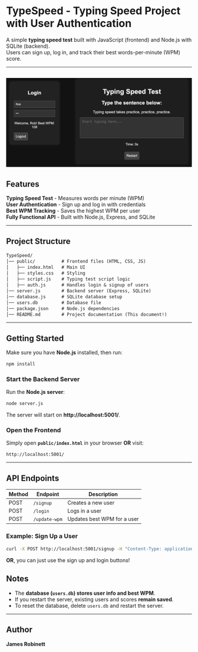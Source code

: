 # TypeSpeed - Typing Speed Project with User Authentication

A simple **typing speed test** built with JavaScript (frontend) and Node.js with SQLite (backend).  
Users can sign up, log in, and track their best words-per-minute (WPM) score.

---
![Webpage seen when loading.](/image/image.png "Webpage Image.")
---

## Features

**Typing Speed Test** - Measures words per minute (WPM)  
**User Authentication** - Sign up and log in with credentials  
**Best WPM Tracking** - Saves the highest WPM per user  
**Fully Functional API** - Built with Node.js, Express, and SQLite

---

## Project Structure

```
TypeSpeed/
│── public/          # Frontend files (HTML, CSS, JS)
│   ├── index.html   # Main UI
│   ├── styles.css   # Styling
│   ├── script.js    # Typing test script logic
│   ├── auth.js      # Handles login & signup of users
│── server.js        # Backend server (Express, SQLite)
│── database.js      # SQLite database setup
│── users.db         # Database file
│── package.json     # Node.js dependencies
│── README.md        # Project documentation (This document!)
```

---

## Getting Started

Make sure you have **Node.js** installed, then run:

```bash
npm install
```

### Start the Backend Server

Run the **Node.js server**:

```bash
node server.js
```

The server will start on **http://localhost:5001/**.

### Open the Frontend

Simply open **`public/index.html`** in your browser **OR** visit:

```
http://localhost:5001/
```

---

## API Endpoints

| Method | Endpoint         | Description                  |
|--------|-----------------|------------------------------|
| POST   | `/signup`       | Creates a new user          |
| POST   | `/login`        | Logs in a user              |
| POST   | `/update-wpm`   | Updates best WPM for a user |

### Example: Sign Up a User

```bash
curl -X POST http://localhost:5001/signup -H "Content-Type: application/json" -d '{"username": "Rob", "password": "bob"}'
```

**OR**, you can just use the sign up and login buttons!

## Notes

- The **database (`users.db`) stores user info and best WPM**.  
- If you restart the server, existing users and scores **remain saved**.  
- To reset the database, delete `users.db` and restart the server.

---

## Author

**James Robinett**  